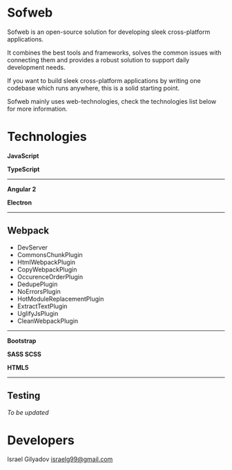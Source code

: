 Sofweb
===============
Sofweb is an open-source solution for developing sleek cross-platform applications.

It combines the best tools and frameworks, solves the common issues with connecting them and provides a robust solution to support daily development needs.

If you want to build sleek cross-platform applications by writing one codebase which runs anywhere, this is a solid starting point.

Sofweb mainly uses web-technologies, check the technologies list below for more information.

Technologies
===============

**JavaScript**

**TypeScript**

------------

**Angular 2**

**Electron**

------------

## Webpack
- DevServer
- CommonsChunkPlugin
- HtmlWebpackPlugin
- CopyWebpackPlugin
- OccurenceOrderPlugin
- DedupePlugin
- NoErrorsPlugin
- HotModuleReplacementPlugin
- ExtractTextPlugin
- UglifyJsPlugin
- CleanWebpackPlugin

------------

**Bootstrap**

**SASS SCSS**

**HTML5**

------------

## Testing
*To be updated*

Developers
===============
Israel Gilyadov <israelg99@gmail.com>
